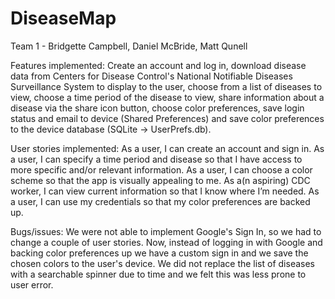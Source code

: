 # DiseaseMap
Team 1 - Bridgette Campbell, Daniel McBride, Matt Qunell

Features implemented: 
Create an account and log in, 
download disease data from Centers for Disease Control's National Notifiable Diseases Surveillance System to display to the user, 
choose from a list of diseases to view, 
choose a time period of the disease to view, 
share information about a disease via the share icon button, 
choose color preferences, 
save login status and email to device (Shared Preferences) and save color preferences to the device database (SQLite -> UserPrefs.db).

User stories implemented: 
As a user, I can create an account and sign in. 
As a user, I can specify a time period and disease so that I have access to more specific and/or relevant information. 
As a user, I can choose a color scheme so that the app is visually appealing to me. 
As a(n aspiring) CDC worker, I can view current information so that I know where I’m needed.
As a user, I can use my credentials so that my color preferences are backed up. 

Bugs/issues:  We were not able to implement Google's Sign In, so we had to change a couple of user stories. 
Now, instead of logging in with Google and backing color preferences up we have a custom sign in and we save 
the chosen colors to the user's device. We did not replace the list of diseases with a searchable spinner due to time and we felt this was less prone to user error.